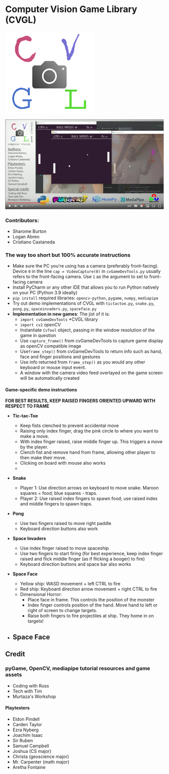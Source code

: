 # Computer Vision Game Library (CVGL)

![image](/img/logo.png)

[![CVGL advert](/img/yt.jpg)](https://www.youtube.com/watch?v=8n-QzCVP2iQ)

### Contributors:
* Sharome Burton
* Logan Abreo
* Cristiano Castaneda

### The way too short but 100% accurate instructions

* Make sure the PC you're using has a camera (preferably front-facing). Device `0` in the line `cap = VideoCapture(0)` in `cvGameDevTools.py` usually refers to the front-facing camera. Use `1` as the argument to set to front-facing camera
* Install PyCharm or any other IDE that allows you to run Python natively on your PC (Python 3.9 ideally)
* `pip install` required libraries: `opencv-python`, `pygame`, `numpy`, `mediapipe`
* Try out demo implementations of CVGL with `tictactoe.py`, `snake.py`, `pong.py`, `spaceinvaders.py`, `spaceface.py`
* **Implementation in new games**: The jist of it is:
  - `import cvGameDevTools` *CVGL library
  - `import cv2` *openCV*
  - Instantiate `CvTool` object, passing in the window resolution of the game in question
  - Use `capture_frame()` from cvGameDevTools to capture game display as openCV compatible image
  - Use`frame_step()` from cvGameDevTools to return info such as hand, face and finger positions and gestures
  - Use info returned from `frame_step()` as you would any other keyboard or mouse input event.
  - A window with the camera video feed overlayed on the game screen will be automatically created

#### Game-specific demo instructions

**FOR BEST RESULTS, KEEP RAISED FINGERS ORIENTED UPWARD WITH RESPECT TO FRAME**

* **Tic-tac-Toe** 
  - Keep fists clenched to prevent accidental move
  - Raising only index finger, drag the pink circle to where you want to make a move.
  - With index finger raised, raise middle finger up. This triggers a move by the player. 
  - Clench fist and remove hand from frame, allowing other player to then make their move.
  - Clicking on board with mouse also works
  - 
* **Snake** 
  - Player 1: Use direction arrows on keyboard to move snake. Maroon squares = food; blue squares - traps.
  - Player 2: Use raised index fingers to spawn food; use raised index and middle fingers to spawn traps.

* **Pong** 
  - Use two fingers raised to move right paddle
  - Keyboard direction buttons also work

* **Space Invaders**
  - Use index finger raised to move spaceship
  - Use two fingers to start firing (for best experience, keep index finger raised and flick middle finger (as if flicking a booger) to fire)
  - Keyboard direction buttons and space bar also works

* **Space Face**
  - Yellow ship: WASD movement + left CTRL to fire
  - Red ship: Keyboard direction arrow movement + right CTRL to fire
  - Dimensional Horror: 
    - Place face in frame. This controls the position of the monster
    - Index finger controls position of the hand. Move hand to left or right of screen to change targets.
    - Raise both fingers to fire projectiles at ship. They home in on targets!

* **Space Face**
  -
## Credit

### pyGame, OpenCV, mediapipe tutorial resources and game assets
- Coding with Russ
- Tech with Tim
- Murtaza's Workshop

#### Playtesters
- Eldon Pindell
- Carden Taylor
- Ezra Nyberg
- Joachim Isaac
- Sir Ruben
- Samuel Campbell
- Joshua (CS major)
- Christa (geoscience major)
- Mr. Carpenter (math major)
- Aretha Fontaine
